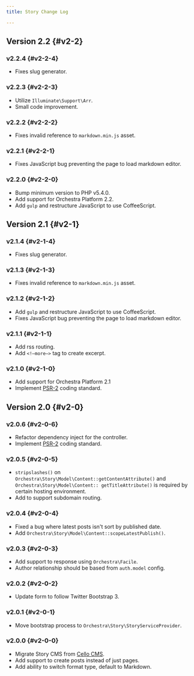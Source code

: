 ```yaml
---
title: Story Change Log

---
```


## Version 2.2 {#v2-2}

### v2.2.4 {#v2-2-4}

* Fixes slug generator.

### v2.2.3 {#v2-2-3}

* Utilize `Illuminate\Support\Arr`.
* Small code improvement.

### v2.2.2 {#v2-2-2}

* Fixes invalid reference to `markdown.min.js` asset.

### v2.2.1 {#v2-2-1}

* Fixes JavaScript bug preventing the page to load markdown editor.

### v2.2.0 {#v2-2-0}

* Bump minimum version to PHP v5.4.0.
* Add support for Orchestra Platform 2.2.
* Add `gulp` and restructure JavaScript to use CoffeeScript.

## Version 2.1 {#v2-1}

### v2.1.4 {#v2-1-4}

* Fixes slug generator.

### v2.1.3 {#v2-1-3}

* Fixes invalid reference to `markdown.min.js` asset.

### v2.1.2 {#v2-1-2}

* Add `gulp` and restructure JavaScript to use CoffeeScript.
* Fixes JavaScript bug preventing the page to load markdown editor.

### v2.1.1 {#v2-1-1}

* Add rss routing.
* Add `<!—more—>` tag to create excerpt.

### v2.1.0 {#v2-1-0}

* Add support for Orchestra Platform 2.1
* Implement [PSR-2](https://github.com/php-fig/fig-standards/blob/master/accepted/PSR-2-coding-style-guide.md) coding standard.

## Version 2.0 {#v2-0}

### v2.0.6 {#v2-0-6}

* Refactor dependency inject for the controller.
* Implement [PSR-2](https://github.com/php-fig/fig-standards/blob/master/accepted/PSR-2-coding-style-guide.md) coding standard.

### v2.0.5 {#v2-0-5}

* `stripslashes()` on `Orchestra\Story\Model\Content::getContentAttribute()` and `Orchestra\Story\Model\Content:: getTitleAttribute()` is required by certain hosting environment.
* Add to support subdomain routing.

### v2.0.4 {#v2-0-4}

* Fixed a bug where latest posts isn't sort by published date.
* Add `Orchestra\Story\Model\Content::scopeLatestPublish()`.

### v2.0.3 {#v2-0-3}

* Add support to response using `Orchestra\Facile`.
* Author relationship should be based from `auth.model` config.

### v2.0.2 {#v2-0-2}

* Update form to follow Twitter Bootstrap 3.

### v2.0.1 {#v2-0-1}

* Move bootstrap process to `Orchestra\Story\StoryServiceProvider`.

### v2.0.0 {#v2-0-0}

* Migrate Story CMS from [Cello CMS](https://github.com/orchestral/cello).
* Add support to create posts instead of just pages.
* Add ability to switch format type, default to Markdown.
